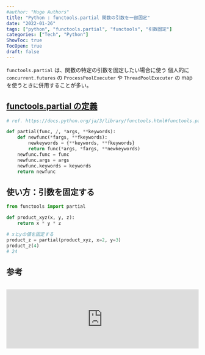 ```yaml
---
#author: "Hugo Authors"
title: "Python : functools.partial 関数の引数を一部固定"
date: "2022-01-26"
tags: ["python", "functools.partial", "functools", "引数固定"]
categories: ["Tech", "Python"]
ShowToc: true
TocOpen: true
draft: false
---
```


`functools.partial` は、関数の特定の引数を固定したい場合に使う 個人的に `concurrent.futures` の `ProcessPoolExecuter` や `ThreadPoolExecuter` の map を使うときに併用することが多い。

## [functools.partial の定義](https://docs.python.org/ja/3/library/functools.html#functools.partial)

```python
# ref. https://docs.python.org/ja/3/library/functools.html#functools.partial

def partial(func, /, *args, **keywords):
    def newfunc(*fargs, **fkeywords):
        newkeywords = {**keywords, **fkeywords}
        return func(*args, *fargs, **newkeywords)
    newfunc.func = func
    newfunc.args = args
    newfunc.keywords = keywords
    return newfunc
```

## 使い方：引数を固定する

```python
from functools import partial

def product_xyz(x, y, z):
    return x * y * z

# xとyの値を固定する
product_z = partial(product_xyz, x=2, y=3)
product_z(4)
# 24
```

## 参考

<iframe class="hatenablogcard" style="width:100%;height:155px;margin:15px 0;max-width:560px;" title="https://docs.python.org/ja/3/library/functools.html#functools.partial" src="https://hatenablog-parts.com/embed?url=https://docs.python.org/ja/3/library/functools.html#functools.partial" frameborder="0" scrolling="no"></iframe>
